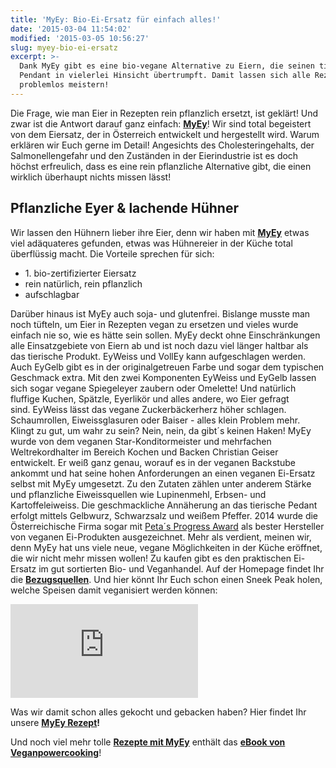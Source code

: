 ```yaml
---
title: 'MyEy: Bio-Ei-Ersatz für einfach alles!'
date: '2015-03-04 11:54:02'
modified: '2015-03-05 10:56:27'
slug: myey-bio-ei-ersatz
excerpt: >-
  Dank MyEy gibt es eine bio-vegane Alternative zu Eiern, die seinen tierischen
  Pendant in vielerlei Hinsicht übertrumpft. Damit lassen sich alle Rezepte
  problemlos meistern!
---
```


Die Frage, wie man Eier in Rezepten rein pflanzlich ersetzt, ist geklärt! Und zwar ist die Antwort darauf ganz einfach: [**MyEy**](http://www.myey.info/)! Wir sind total begeistert von dem Eiersatz, der in Österreich entwickelt und hergestellt wird. Warum erklären wir Euch gerne im Detail! Angesichts des Cholesteringehalts, der Salmonellengefahr und den Zuständen in der Eierindustrie ist es doch höchst erfreulich, dass es eine rein pflanzliche Alternative gibt, die einen wirklich überhaupt nichts missen lässt!

## Pflanzliche Eyer & lachende Hühner

Wir lassen den Hühnern lieber ihre Eier, denn wir haben mit [**MyEy**](http://www.myey.info/) etwas viel adäquateres gefunden, etwas was Hühnereier in der Küche total überflüssig macht. Die Vorteile sprechen für sich:

*   1\. bio-zertifizierter Eiersatz
*   rein natürlich, rein pflanzlich
*   aufschlagbar

Darüber hinaus ist MyEy auch soja- und glutenfrei. Bislange musste man noch tüfteln, um Eier in Rezepten vegan zu ersetzen und vieles wurde einfach nie so, wie es hätte sein sollen. MyEy deckt ohne Einschränkungen alle Einsatzgebiete von Eiern ab und ist noch dazu viel länger haltbar als das tierische Produkt. EyWeiss und VollEy kann aufgeschlagen werden. Auch EyGelb gibt es in der originalgetreuen Farbe und sogar dem typischen Geschmack extra. Mit den zwei Komponenten EyWeiss und EyGelb lassen sich sogar vegane Spiegeleyer zaubern oder Omelette! Und natürlich fluffige Kuchen, Spätzle, Eyerlikör und alles andere, wo Eier gefragt sind. EyWeiss lässt das vegane Zuckerbäckerherz höher schlagen. Schaumrollen, Eiweissglasuren oder Baiser - alles klein Problem mehr. Klingt zu gut, um wahr zu sein? Nein, nein, da gibt´s keinen Haken! MyEy wurde von dem veganen Star-Konditormeister und mehrfachen Weltrekordhalter im Bereich Kochen und Backen Christian Geiser entwickelt. Er weiß ganz genau, worauf es in der veganen Backstube ankommt und hat seine hohen Anforderungen an einen veganen Ei-Ersatz selbst mit MyEy umgesetzt. Zu den Zutaten zählen unter anderem Stärke und pflanzliche Eiweissquellen wie Lupinenmehl, Erbsen- und Kartoffeleiweiss. Die geschmackliche Annäherung an das tierische Pedant erfolgt mittels Gelbwurz, Schwarzsalz und weißem Pfeffer. [<!-- Image removed (no copyright): myey-collage-640x276.jpg -->](https://www.veganblatt.com/i/myey-collage.jpg) 2014 wurde die Österreichische Firma sogar mit [Peta´s Progress Award](http://www.peta.de/progress-awards-2014-peta-zeichnet-kufsteiner-unternehmen-myey-als-besten#.VNydaLDF84Q) als bester Hersteller von veganen Ei-Produkten ausgezeichnet. Mehr als verdient, meinen wir, denn MyEy hat uns viele neue, vegane Möglichkeiten in der Küche eröffnet, die wir nicht mehr missen wollen! Zu kaufen gibt es den praktischen Ei-Ersatz im gut sortierten Bio- und Veganhandel. Auf der Homepage findet Ihr die [**Bezugsquellen**](http://www.myey.info/wo-eiersatz-kaufen_where-buy-eggreplacer/). Und hier könnt Ihr Euch schon einen Sneek Peak holen, welche Speisen damit veganisiert werden können:

<iframe src="http://www.youtube.com/embed/wUvMY0ZB2Dg" width="300" height="150" frameborder="0" allowfullscreen="allowfullscreen"></iframe>

Was wir damit schon alles gekocht und gebacken haben? Hier findet Ihr unsere **[MyEy Rezept](https://www.veganblatt.com/t/myey-rezepte)!**

Und noch viel mehr tolle [**Rezepte mit MyEy**](http://www.veganpowercooking.at/e-book/vegane-rezepte-mit-dem-neuen-eggreplacer-myey/) enthält das [**eBook von Veganpowercooking**](http://www.veganpowercooking.at/e-book/vegane-rezepte-mit-dem-neuen-eggreplacer-myey/)!
